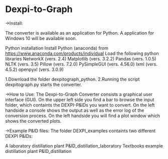# Dexpi-to-Graph
->Install:

The converter is available as an application for Python. A application for Windows 10 will be available soon.

Python installation
Install Python (anaconda) from https://www.anaconda.com/products/individual
Load the following python libraries
NetworkX (vers. 2.4) 
Matplotlib (vers. 3.2.2) 
Pandas (vers. 1.0.5) 
NLTK (vers. 3.5) 
Pillow (vers. 7.2.0) 
PySimpleGUI (vers. 4.56.0) 
lxml (vers. 4.5.2) 
openpyxl (vers. 3.0.9) 


1.Download the folder dexpitograph_python.
2.Running the script dexpitograph.py starts the converter.

->How to Use:
The Dexpi-to-Graph Converter consists a graphical user interface (GUI). On the upper left side you find a bar to browse the input folder, which containts the DEXPI-P&IDs you want to convert. On the left handside a console shows the output as well as the error log of the conversion process. On the left handside you will find a plot window which shows the converted plots.



->Example P&ID files:
The folder DEXPI_examples containts two different DEXPI P&IDs:

A laboratory distillation plant P&ID_distillation_laboratory 
Textbooks example distillation plant P&ID_distillation 
